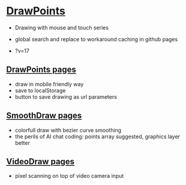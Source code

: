 # [DrawPoints](https://github.com/jht9629-nyu/DrawPoints)

- Drawing with mouse and touch series

- global search and replace to workaround caching in github pages
- ?v=17

## [DrawPoints pages](https://jht9629-nyu.github.io/DrawPoints/DrawPoints/)

- draw in mobile friendly way
- save to localStorage
- button to save drawing as url parameters

## [SmoothDraw pages](https://jht9629-nyu.github.io/DrawPoints/SmoothDraw/)

- colorfull draw with bezier curve smoothing
- the perils of AI chat coding: points array suggested, graphics layer better

## [VideoDraw pages](https://jht9629-nyu.github.io/DrawPoints/VideoDraw/)

- pixel scanning on top of video camera input
